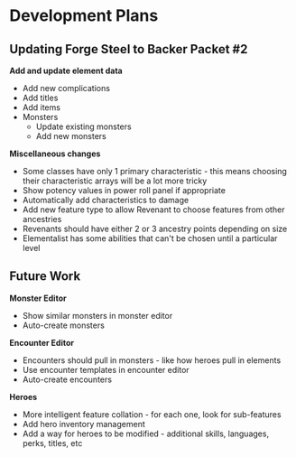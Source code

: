 # Development Plans

## Updating Forge Steel to Backer Packet #2

**Add and update element data**
* Add new complications
* Add titles
* Add items
* Monsters
  * Update existing monsters
  * Add new monsters

**Miscellaneous changes**
* Some classes have only 1 primary characteristic - this means choosing their characteristic arrays will be a lot more tricky
* Show potency values in power roll panel if appropriate
* Automatically add characteristics to damage
* Add new feature type to allow Revenant to choose features from other ancestries
* Revenants should have either 2 or 3 ancestry points depending on size
* Elementalist has some abilities that can't be chosen until a particular level

## Future Work

**Monster Editor**
* Show similar monsters in monster editor
* Auto-create monsters

**Encounter Editor**
* Encounters should pull in monsters - like how heroes pull in elements
* Use encounter templates in encounter editor
* Auto-create encounters

**Heroes**
* More intelligent feature collation - for each one, look for sub-features
* Add hero inventory management
* Add a way for heroes to be modified - additional skills, languages, perks, titles, etc
